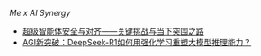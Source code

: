 *Me x AI Synergy*

- [超级智能体安全与对齐——关键挑战与当下突围之路](https://zhuanlan.zhihu.com/p/28235719373)
- [AGI新突破：DeepSeek-R1如何用强化学习重塑大模型推理能力？](https://zhuanlan.zhihu.com/p/25531144525)
